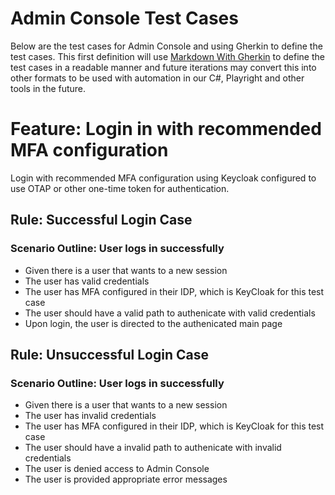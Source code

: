 # Admin Console Test Cases

Below are the test cases for Admin Console and using Gherkin to define the test cases.  This first definition will use [Markdown With Gherkin](https://github.com/cucumber/gherkin/blob/main/MARKDOWN_WITH_GHERKIN.md) to define the test cases in a readable manner and future iterations may convert this into other formats to be used with automation in our C#, Playright and other tools in the future.

# Feature: Login in with recommended MFA configuration

Login with recommended MFA configuration using Keycloak configured to use OTAP or other one-time token for authentication.

## Rule: Successful Login Case

### Scenario Outline: User logs in successfully

* Given there is a user that wants to <start> a new session
* The user has valid credentials
* The user has MFA configured in their IDP, which is KeyCloak for this test case
* The user should have a valid path to authenicate with valid credentials
* Upon login, the user is directed to the authenicated main page

## Rule: Unsuccessful Login Case

### Scenario Outline: User logs in successfully

* Given there is a user that wants to <start> a new session
* The user has invalid credentials
* The user has MFA configured in their IDP, which is KeyCloak for this test case
* The user should have a invalid path to authenicate with invalid credentials
* The user is denied access to Admin Console
* The user is provided appropriate error messages
